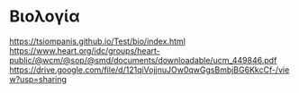 # Βιολογία
https://tsiompanis.github.io/Test/bio/index.html
https://www.heart.org/idc/groups/heart-public/@wcm/@sop/@smd/documents/downloadable/ucm_449846.pdf
https://drive.google.com/file/d/121qiVojjnuJOw0qwGgsBmbjBG6KkcCf-/view?usp=sharing

